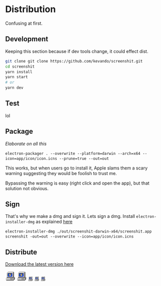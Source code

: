 # Distribution

Confusing at first.


## Development

Keeping this section because if dev tools change, it could effect dist.


``` bash
git clone git clone https://github.com/kevando/screenshit.git
cd screenshit
yarn install
yarn start
# or
yarn dev
```

## Test

lol

## Package
_Elaborate on all this_


```
electron-packager . --overwrite --platform=darwin --arch=x64 --icon=app/icon/icon.icns --prune=true --out=out
```

This works, but when users go to install it, Apple slams them a scary warning suggesting they would be foolish to trust me.  

Bypassing the warning is easy (right click and open the app), but that solution not obvious.

## Sign
That's why we make a dmg and sign it. Lets sign a dmg. Install `electron-installer-dmg` as explained [here](1)

```
electron-installer-dmg ./out/screenshit-darwin-x64/screenshit.app screenshit -out=out --overwrite --icon=app/icon/icon.icns
```

## Distribute

[Download the latest version here](latest)


![Logo](app/icon/32x32.png) 
![Logo](app/icon/32x32.png) 
![Logo](app/icon/16x16.png) 
![Logo](app/icon/16x16.png) 
![Logo](app/icon/16x16.png) 


[latest]: https://github.com/kevando/screenshit/TBD

[1]: https://www.christianengvall.se/dmg-installer-electron-app

